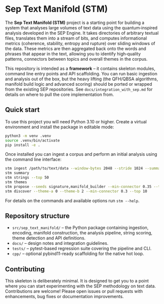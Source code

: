 # Sep Text Manifold (STM)

The **Sep Text Manifold (STM)** project is a starting point for building a
system that analyses large volumes of text data using the quantum‑inspired
analysis developed in the SEP Engine.  It takes directories of arbitrary
textual files, translates them into a stream of bits, and computes
informational metrics (coherence, stability, entropy and rupture) over
sliding windows of the data.  These metrics are then aggregated back
onto the words and phrases that appear in the text, allowing you to
identify high‑quality patterns, connectors between topics and overall
themes in the corpus.

This repository is intended as a **framework** – it contains skeleton
modules, command line entry points and API scaffolding.  You can run
basic ingestion and analysis out of the box, but the heavy lifting (the
QFH/QBSA algorithms, manifold build logic and advanced scoring) should
be ported or wrapped from the existing SEP repositories.  See
`docs/integration_with_sep.md` for details on where to pull the core
implementation from.

## Quick start

To use this project you will need Python 3.10 or higher.  Create a
virtual environment and install the package in editable mode:

```bash
python3 -m venv .venv
source .venv/bin/activate
pip install -e .
```

Once installed you can ingest a corpus and perform an initial analysis
using the command line interface:

```bash
stm ingest /path/to/text/data --window-bytes 2048 --stride 1024 --summary-top 15
stm summary
stm strings --top 50
stm themes
stm propose --seeds signature,manifold_builder --min-connector 0.35 --top 10
stm discover --theme-a 0 --theme-b 2 --min-connector 0.3 --top 10
```

For details on the commands and available options run `stm --help`.

## Repository structure

- `src/sep_text_manifold/` – the Python package containing ingestion,
  encoding, manifold construction, the analysis pipeline, string
  scoring, theme detection and API definitions.
- `docs/` – design notes and integration guidelines.
- `tests/` – pytest-based regression suite covering the pipeline and
  CLI.
- `cpp/` – optional pybind11-ready scaffolding for the native hot loop.

## Contributing

This skeleton is deliberately minimal.  It is designed to get you to a
point where you can start experimenting with the SEP methodology on
text data.  Contributions are welcome!  Please open issues or pull
requests with enhancements, bug fixes or documentation improvements.
